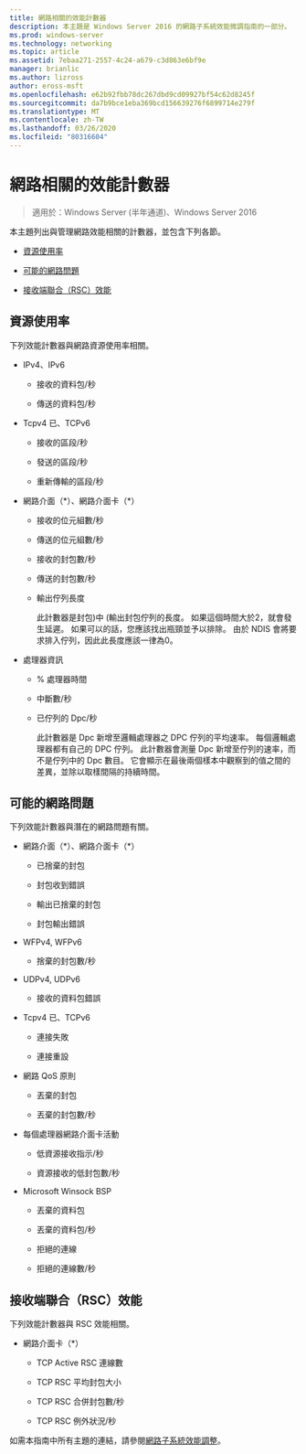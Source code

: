 ```yaml
---
title: 網路相關的效能計數器
description: 本主題是 Windows Server 2016 的網路子系統效能微調指南的一部分。
ms.prod: windows-server
ms.technology: networking
ms.topic: article
ms.assetid: 7ebaa271-2557-4c24-a679-c3d863e6bf9e
manager: brianlic
ms.author: lizross
author: eross-msft
ms.openlocfilehash: e62b92fbb78dc267dbd9cd09927bf54c62d8245f
ms.sourcegitcommit: da7b9bce1eba369bcd156639276f6899714e279f
ms.translationtype: MT
ms.contentlocale: zh-TW
ms.lasthandoff: 03/26/2020
ms.locfileid: "80316604"
---
```

# <a name="network-related-performance-counters"></a>網路相關的效能計數器

>適用於：Windows Server (半年通道)、Windows Server 2016

本主題列出與管理網路效能相關的計數器，並包含下列各節。  
  
-   [資源使用率](#bkmk_ru)  
  
-   [可能的網路問題](#bkmk_np)  
  
-   [接收端聯合（RSC）效能](#bkmk_rsc)  
  
##  <a name="resource-utilization"></a><a name="bkmk_ru"></a>資源使用率  

下列效能計數器與網路資源使用率相關。  
  
- IPv4、IPv6  
  
  -   接收的資料包/秒  
  
  -   傳送的資料包/秒  
  
- Tcpv4 已、TCPv6  
  
  -   接收的區段/秒  
  
  -   發送的區段/秒  
  
  -   重新傳輸的區段/秒  
  
- 網路介面（*）、網路介面卡（\*）  
  
  - 接收的位元組數/秒  
  
  - 傳送的位元組數/秒  
  
  - 接收的封包數/秒  
  
  - 傳送的封包數/秒  
  
  - 輸出佇列長度  
  
    此計數器是封包\)中 \(輸出封包佇列的長度。 如果這個時間大於2，就會發生延遲。 如果可以的話，您應該找出瓶頸並予以排除。 由於 NDIS 會將要求排入佇列，因此此長度應該一律為0。  
  
- 處理器資訊  
  
  - % 處理器時間  
  
  - 中斷數/秒  
  
  - 已佇列的 Dpc/秒  
  
    此計數器是 Dpc 新增至邏輯處理器之 DPC 佇列的平均速率。 每個邏輯處理器都有自己的 DPC 佇列。 此計數器會測量 Dpc 新增至佇列的速率，而不是佇列中的 Dpc 數目。 它會顯示在最後兩個樣本中觀察到的值之間的差異，並除以取樣間隔的持續時間。  
  
##  <a name="potential-network-problems"></a><a name="bkmk_np"></a>可能的網路問題  

下列效能計數器與潛在的網路問題有關。  
  
-   網路介面（*）、網路介面卡（\*）  
  
    -   已捨棄的封包  
  
    -   封包收到錯誤  
  
    -   輸出已捨棄的封包  
  
    -   封包輸出錯誤  
  
-   WFPv4, WFPv6  
  
    -   捨棄的封包數/秒

-   UDPv4, UDPv6

    -   接收的資料包錯誤  
  
-   Tcpv4 已、TCPv6  
  
    -   連接失敗  
  
    -   連接重設  
  
-   網路 QoS 原則  
  
    -   丟棄的封包  
  
    -   丟棄的封包數/秒  
  
-   每個處理器網路介面卡活動  
  
    -   低資源接收指示/秒  
  
    -   資源接收的低封包數/秒  
  
-   Microsoft Winsock BSP  
  
    -   丟棄的資料包  
  
    -   丟棄的資料包/秒  
  
    -   拒絕的連線  
  
    -   拒絕的連線數/秒  
  
##  <a name="receive-side-coalescing-rsc-performance"></a><a name="bkmk_rsc"></a>接收端聯合（RSC）效能  

下列效能計數器與 RSC 效能相關。  
  
-   網路介面卡（*）  
  
    -   TCP Active RSC 連線數  
  
    -   TCP RSC 平均封包大小  
  
    -   TCP RSC 合併封包數/秒  
  
    -   TCP RSC 例外狀況/秒

如需本指南中所有主題的連結，請參閱[網路子系統效能調整](net-sub-performance-top.md)。